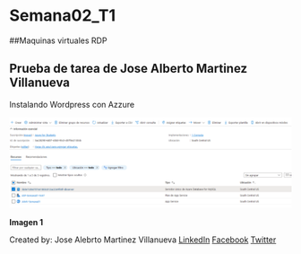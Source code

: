 # Semana02_T1
##Maquinas virtuales RDP
## Prueba de tarea de Jose Alberto Martinez Villanueva
Instalando Wordpress con Azzure


![Imagen 1](https://github.com/JoseAlbertoMV/Semana01_T01/blob/c250efeb95d9e19c01164169fc756a99095d1dc5/Semana%201%20T1/Image01.png)

**Imagen 1**



Created by: Jose Alebrto Martinez Villanueva 
[LinkedIn](https://www.linkedin.com/in/jos%C3%A9-alberto-martinez-villanueva-98ba9919)
[Facebook](https://www.facebook.com/jamartinezv)
[Twitter](https://twitter.com/pepe_beto)
